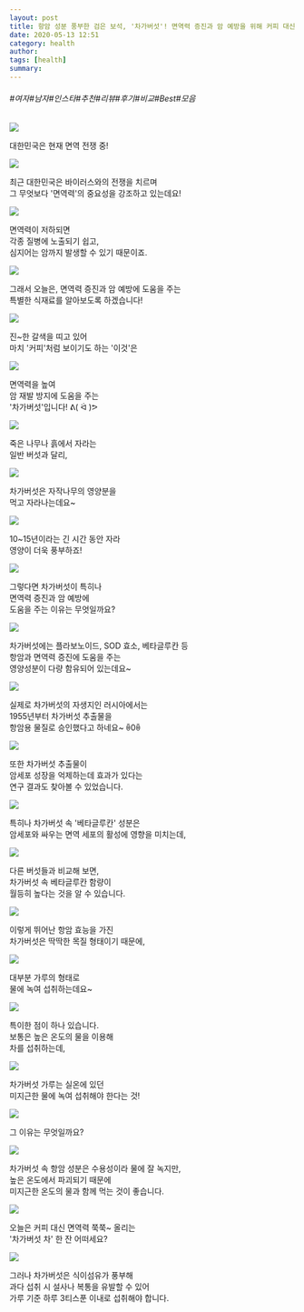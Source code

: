 ```yaml
---
layout: post
title: 항암 성분 풍부한 검은 보석, '차가버섯'! 면역력 증진과 암 예방을 위해 커피 대신 마셔야 할 '이것'!
date: 2020-05-13 12:51
category: health
author: 
tags: [health]
summary: 
---
```


###### #여자#남자#인스타#추천#리뷰#후기#비교#Best#모음

  
![](https://t1.daumcdn.net/liveboard/mboon/6498d2f985c5422e8e231ec5e38c98be.gif)

대한민국은 현재 면역 전쟁 중!  

![](https://t1.daumcdn.net/liveboard/mboon/1bea475b318748199f388951248f5aeb.gif)

최근 대한민국은 바이러스와의 전쟁을 치르며  
그 무엇보다 '면역력'의 중요성을 강조하고 있는데요!  

![](https://img1.daumcdn.net/thumb/R720x0/?fname=https%3A%2F%2Ft1.daumcdn.net%2Fliveboard%2Fmboon%2F422807457021487ab5df651953d9a616.png)

면역력이 저하되면  
각종 질병에 노출되기 쉽고,  
심지어는 암까지 발생할 수 있기 때문이죠.  

![](https://img1.daumcdn.net/thumb/R720x0/?fname=https%3A%2F%2Ft1.daumcdn.net%2Fliveboard%2Fmboon%2F24e6afaefafc4bfebb408309406515eb.png)

그래서 오늘은, 면역력 증진과 암 예방에 도움을 주는  
특별한 식재료를 알아보도록 하겠습니다!  

![](https://img1.daumcdn.net/thumb/R720x0/?fname=https%3A%2F%2Ft1.daumcdn.net%2Fliveboard%2Fmboon%2Fa8629a4a7e0243b38a73eba5b38f30d0.png)

진~한 갈색을 띠고 있어  
마치 '커피'처럼 보이기도 하는 '이것'은  

![](https://t1.daumcdn.net/liveboard/mboon/c328a35cda924dec943abf38a8e4b44e.gif)

면역력을 높여  
암 재발 방지에 도움을 주는  
'차가버섯'입니다! ᕕ( ᐛ )ᕗ  

![](https://img1.daumcdn.net/thumb/R720x0/?fname=https%3A%2F%2Ft1.daumcdn.net%2Fliveboard%2Fmboon%2F8b746c6235ac4fd5b2364bdd0e179ea4.png)

죽은 나무나 흙에서 자라는  
일반 버섯과 달리,  

![](https://img1.daumcdn.net/thumb/R720x0/?fname=https%3A%2F%2Ft1.daumcdn.net%2Fliveboard%2Fmboon%2F5bfc1b8245ac4d4bb2c12f042e22a4f2.png)

차가버섯은 자작나무의 영양분을  
먹고 자라나는데요~  

![](https://img1.daumcdn.net/thumb/R720x0/?fname=https%3A%2F%2Ft1.daumcdn.net%2Fliveboard%2Fmboon%2Fd8a50c056793461a9b17670774f58244.png)

10~15년이라는 긴 시간 동안 자라  
영양이 더욱 풍부하죠!  

![](https://img1.daumcdn.net/thumb/R720x0/?fname=https%3A%2F%2Ft1.daumcdn.net%2Fliveboard%2Fmboon%2F40906c20524a48dd81717b63538b94c8.png)

그렇다면 차가버섯이 특히나  
면역력 증진과 암 예방에  
도움을 주는 이유는 무엇일까요?  

![](https://img1.daumcdn.net/thumb/R720x0/?fname=https%3A%2F%2Ft1.daumcdn.net%2Fliveboard%2Fmboon%2Fce743ee8a66b49979d547353f3cf3651.png)

차가버섯에는 플라보노이드, SOD 효소, 베타글루칸 등  
항암과 면역력 증진에 도움을 주는  
영양성분이 다량 함유되어 있는데요~  

![](https://img1.daumcdn.net/thumb/R720x0/?fname=https%3A%2F%2Ft1.daumcdn.net%2Fliveboard%2Fmboon%2Faff9be3e51ce46b8b33dfbd132b15129.png)

실제로 차가버섯의 자생지인 러시아에서는  
1955년부터 차가버섯 추출물을  
항암용 물질로 승인했다고 하네요~ ꉺ0ꉺ  

![](https://img1.daumcdn.net/thumb/R720x0/?fname=https%3A%2F%2Ft1.daumcdn.net%2Fliveboard%2Fmboon%2Fc4b0a5e3f880492f8835e2b457b44c00.png)

또한 차가버섯 추출물이  
암세포 성장을 억제하는데 효과가 있다는  
연구 결과도 찾아볼 수 있었습니다.  

![](https://img1.daumcdn.net/thumb/R720x0/?fname=https%3A%2F%2Ft1.daumcdn.net%2Fliveboard%2Fmboon%2F2f00aecfa2744283917f23b69d8edf77.png)

특히나 차가버섯 속 '베타글루칸' 성분은  
암세포와 싸우는 면역 세포의 활성에 영향을 미치는데,  

![](https://img1.daumcdn.net/thumb/R720x0/?fname=https%3A%2F%2Ft1.daumcdn.net%2Fliveboard%2Fmboon%2F515ba136ee0f468cad67c77b5dd0befa.png)

다른 버섯들과 비교해 보면,  
차가버섯 속 베타글루칸 함량이  
월등히 높다는 것을 알 수 있습니다.  

![](https://img1.daumcdn.net/thumb/R720x0/?fname=https%3A%2F%2Ft1.daumcdn.net%2Fliveboard%2Fmboon%2F9bc8b294e3ca416bb95ef819ee70cb3e.png)

이렇게 뛰어난 항암 효능을 가진  
차가버섯은 딱딱한 목질 형태이기 때문에,  

![](https://img1.daumcdn.net/thumb/R720x0/?fname=https%3A%2F%2Ft1.daumcdn.net%2Fliveboard%2Fmboon%2F26169ee4eda64e56b7d008f57f9d910a.png)

대부분 가루의 형태로  
물에 녹여 섭취하는데요~  

![](https://img1.daumcdn.net/thumb/R720x0/?fname=https%3A%2F%2Ft1.daumcdn.net%2Fliveboard%2Fmboon%2Fec2e0505c45a4def8eabeb16e1881df2.png)

특이한 점이 하나 있습니다.  
보통은 높은 온도의 물을 이용해  
차를 섭취하는데,  

![](https://t1.daumcdn.net/liveboard/mboon/201308827aaf43c58eec70236f685812.gif)

차가버섯 가루는 실온에 있던  
미지근한 물에 녹여 섭취해야 한다는 것!  

![](https://img1.daumcdn.net/thumb/R720x0/?fname=https%3A%2F%2Ft1.daumcdn.net%2Fliveboard%2Fmboon%2F6588dabf813d4239b8c676b7c36c4063.png)

그 이유는 무엇일까요?  

![](https://img1.daumcdn.net/thumb/R720x0/?fname=https%3A%2F%2Ft1.daumcdn.net%2Fliveboard%2Fmboon%2F8070c17b483f4745bbae4161d4e6a15a.png)

차가버섯 속 항암 성분은 수용성이라 물에 잘 녹지만,  
높은 온도에서 파괴되기 때문에  
미지근한 온도의 물과 함께 먹는 것이 좋습니다.  

![](https://img1.daumcdn.net/thumb/R720x0/?fname=https%3A%2F%2Ft1.daumcdn.net%2Fliveboard%2Fmboon%2F2dc6373b561845128f4f78d9c3219beb.png)

오늘은 커피 대신 면역력 쭉쭉~ 올리는  
'차가버섯 차' 한 잔 어떠세요?  

![](https://img1.daumcdn.net/thumb/R720x0/?fname=https%3A%2F%2Ft1.daumcdn.net%2Fliveboard%2Fmboon%2Fbd4453ed068e4e9ebb347fb5bd611f4b.png)

그러나 차가버섯은 식이섬유가 풍부해  
과다 섭취 시 설사나 복통을 유발할 수 있어  
가루 기준 하루 3티스푼 이내로 섭취해야 합니다.